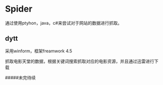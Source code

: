 # Spider

通过使用ptyhon，java，c#来尝试对于网站的数据进行抓取。

## dytt

采用winform，框架freamwork 4.5

抓取电影天堂的数据，根据关键词搜索抓取对应的电影资源，并且通过迅雷进行下载

#####未完待续




